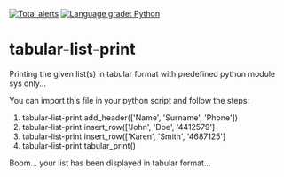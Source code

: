<a href="https://lgtm.com/projects/g/Bhusp/tabular-list-print/alerts/"><img alt="Total alerts" src="https://img.shields.io/lgtm/alerts/g/Bhusp/tabular-list-print.svg?logo=lgtm&logoWidth=18"/></a>  <a href="https://lgtm.com/projects/g/Bhusp/tabular-list-print/context:python"><img alt="Language grade: Python" src="https://img.shields.io/lgtm/grade/python/g/Bhusp/tabular-list-print.svg?logo=lgtm&logoWidth=18"/></a>
# tabular-list-print
Printing the given list(s) in tabular format with predefined python module sys only...

You can import this file in your python script and follow the steps:
  1. tabular-list-print.add_header(['Name', 'Surname', 'Phone'])
  2. tabular-list-print.insert_row(['John', 'Doe', '4412579']
  3. tabular-list-print.insert_row(['Karen', 'Smith', '4687125']
  4. tabular-list-print.tabular_print()

Boom... your list has been displayed in tabular format...
